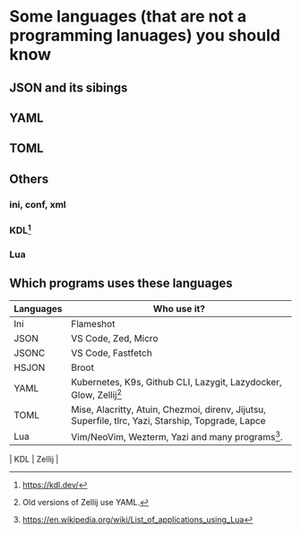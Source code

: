 # Some languages (that are not a programming lanuages) you should know

## JSON and its sibings

## YAML

## TOML

## Others

### ini, conf, xml

### KDL[^1]

### Lua

## Which programs uses these languages

| Languages | Who use it?                                                                                        |
| --------- | -------------------------------------------------------------------------------------------------- |
| Ini       | Flameshot                                                                                          |
| JSON      | VS Code, Zed, Micro                                                                                |
| JSONC     | VS Code, Fastfetch                                                                                 |
| HSJON     | Broot                                                                                              |
| YAML      | Kubernetes, K9s, Github CLI, Lazygit, Lazydocker, Glow, Zellij[^3]                                 |
| TOML      | Mise, Alacritty, Atuin, Chezmoi, direnv, Jijutsu, Superfile, tlrc, Yazi, Starship, Topgrade, Lapce |
| Lua       | Vim/NeoVim, Wezterm, Yazi and many programs[^2].                                                   |


| KDL       | Zellij                                                                                             |

[^1]: https://kdl.dev/
[^2]: https://en.wikipedia.org/wiki/List_of_applications_using_Lua
[^3]: Old versions of Zellij use YAML.
